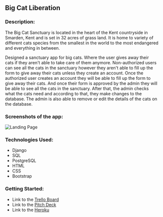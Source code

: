 ## Big Cat Liberation
### Description: 

The Big Cat Sanctuary is located in the heart of the Kent countryside in Smarden, Kent and is set in 32 acres of grass land. It is home to variety of different cats species from the smallest in the world to the most endangered and everything in between.

Designed a sanctuary app for big cats. Where the user gives away their cats if they aren't able to take care of them anymore. Non-authorized users can see all the cats in the sanctuary however they aren't able to fill up the form to give away their cats unless they create an account. Once the authorized user creates an account they will be able to fill up the form to give away their cats. And once their form is approved by the admin they will be able to see all the cats in the sanctuary. After that, the admin checks what the cats need and according to that, they make changes to the database. The admin is also able to remove or edit the details of the cats on the database.

### Screenshots of the app: 

<img src="../images/Screenshot1.png" alt="Landing Page">




### Technologies Used: 

* Django
* SQL
* PostgreSQL
* HTML
* CSS
* Bootstrap

### Getting Started: 
* Link to the [Trello Board](https://trello.com/b/SFAIHgpR/planning)
* Link to the [Pitch Deck](https://docs.google.com/presentation/d/1Lxul0tmPEzeC0ydBnFt54hAZ-nQEo6-a13E3LvrZzTk/edit#slide=id.ge827bfc624_3_0)
* Link to the [Heroku](https://the-big-cat-liberation.herokuapp.com/cats/)
